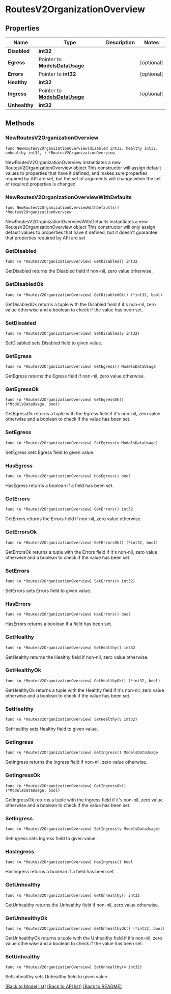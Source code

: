 # RoutesV2OrganizationOverview

## Properties

Name | Type | Description | Notes
------------ | ------------- | ------------- | -------------
**Disabled** | **int32** |  | 
**Egress** | Pointer to [**ModelsDataUsage**](ModelsDataUsage.md) |  | [optional] 
**Errors** | Pointer to **int32** |  | [optional] 
**Healthy** | **int32** |  | 
**Ingress** | Pointer to [**ModelsDataUsage**](ModelsDataUsage.md) |  | [optional] 
**Unhealthy** | **int32** |  | 

## Methods

### NewRoutesV2OrganizationOverview

`func NewRoutesV2OrganizationOverview(disabled int32, healthy int32, unhealthy int32, ) *RoutesV2OrganizationOverview`

NewRoutesV2OrganizationOverview instantiates a new RoutesV2OrganizationOverview object
This constructor will assign default values to properties that have it defined,
and makes sure properties required by API are set, but the set of arguments
will change when the set of required properties is changed

### NewRoutesV2OrganizationOverviewWithDefaults

`func NewRoutesV2OrganizationOverviewWithDefaults() *RoutesV2OrganizationOverview`

NewRoutesV2OrganizationOverviewWithDefaults instantiates a new RoutesV2OrganizationOverview object
This constructor will only assign default values to properties that have it defined,
but it doesn't guarantee that properties required by API are set

### GetDisabled

`func (o *RoutesV2OrganizationOverview) GetDisabled() int32`

GetDisabled returns the Disabled field if non-nil, zero value otherwise.

### GetDisabledOk

`func (o *RoutesV2OrganizationOverview) GetDisabledOk() (*int32, bool)`

GetDisabledOk returns a tuple with the Disabled field if it's non-nil, zero value otherwise
and a boolean to check if the value has been set.

### SetDisabled

`func (o *RoutesV2OrganizationOverview) SetDisabled(v int32)`

SetDisabled sets Disabled field to given value.


### GetEgress

`func (o *RoutesV2OrganizationOverview) GetEgress() ModelsDataUsage`

GetEgress returns the Egress field if non-nil, zero value otherwise.

### GetEgressOk

`func (o *RoutesV2OrganizationOverview) GetEgressOk() (*ModelsDataUsage, bool)`

GetEgressOk returns a tuple with the Egress field if it's non-nil, zero value otherwise
and a boolean to check if the value has been set.

### SetEgress

`func (o *RoutesV2OrganizationOverview) SetEgress(v ModelsDataUsage)`

SetEgress sets Egress field to given value.

### HasEgress

`func (o *RoutesV2OrganizationOverview) HasEgress() bool`

HasEgress returns a boolean if a field has been set.

### GetErrors

`func (o *RoutesV2OrganizationOverview) GetErrors() int32`

GetErrors returns the Errors field if non-nil, zero value otherwise.

### GetErrorsOk

`func (o *RoutesV2OrganizationOverview) GetErrorsOk() (*int32, bool)`

GetErrorsOk returns a tuple with the Errors field if it's non-nil, zero value otherwise
and a boolean to check if the value has been set.

### SetErrors

`func (o *RoutesV2OrganizationOverview) SetErrors(v int32)`

SetErrors sets Errors field to given value.

### HasErrors

`func (o *RoutesV2OrganizationOverview) HasErrors() bool`

HasErrors returns a boolean if a field has been set.

### GetHealthy

`func (o *RoutesV2OrganizationOverview) GetHealthy() int32`

GetHealthy returns the Healthy field if non-nil, zero value otherwise.

### GetHealthyOk

`func (o *RoutesV2OrganizationOverview) GetHealthyOk() (*int32, bool)`

GetHealthyOk returns a tuple with the Healthy field if it's non-nil, zero value otherwise
and a boolean to check if the value has been set.

### SetHealthy

`func (o *RoutesV2OrganizationOverview) SetHealthy(v int32)`

SetHealthy sets Healthy field to given value.


### GetIngress

`func (o *RoutesV2OrganizationOverview) GetIngress() ModelsDataUsage`

GetIngress returns the Ingress field if non-nil, zero value otherwise.

### GetIngressOk

`func (o *RoutesV2OrganizationOverview) GetIngressOk() (*ModelsDataUsage, bool)`

GetIngressOk returns a tuple with the Ingress field if it's non-nil, zero value otherwise
and a boolean to check if the value has been set.

### SetIngress

`func (o *RoutesV2OrganizationOverview) SetIngress(v ModelsDataUsage)`

SetIngress sets Ingress field to given value.

### HasIngress

`func (o *RoutesV2OrganizationOverview) HasIngress() bool`

HasIngress returns a boolean if a field has been set.

### GetUnhealthy

`func (o *RoutesV2OrganizationOverview) GetUnhealthy() int32`

GetUnhealthy returns the Unhealthy field if non-nil, zero value otherwise.

### GetUnhealthyOk

`func (o *RoutesV2OrganizationOverview) GetUnhealthyOk() (*int32, bool)`

GetUnhealthyOk returns a tuple with the Unhealthy field if it's non-nil, zero value otherwise
and a boolean to check if the value has been set.

### SetUnhealthy

`func (o *RoutesV2OrganizationOverview) SetUnhealthy(v int32)`

SetUnhealthy sets Unhealthy field to given value.



[[Back to Model list]](../README.md#documentation-for-models) [[Back to API list]](../README.md#documentation-for-api-endpoints) [[Back to README]](../README.md)


